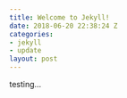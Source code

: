 ```yaml
---
title: Welcome to Jekyll!
date: 2018-06-20 22:38:24 Z
categories:
- jekyll
- update
layout: post
---
```


testing…